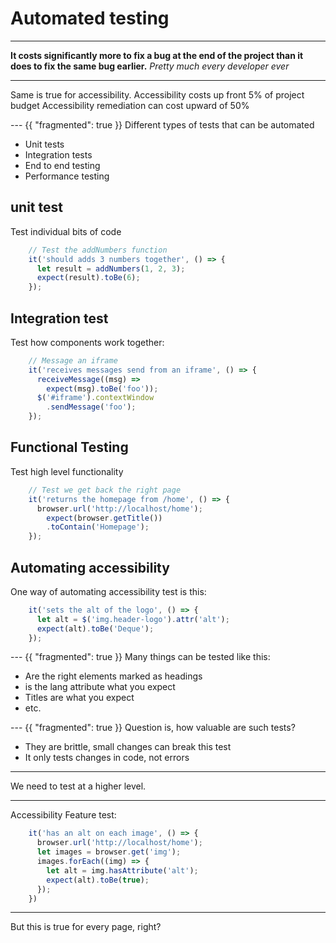 # Automated testing

---
**It costs significantly more to fix a bug at the end of the project than it does to fix the same bug earlier.**
*Pretty much every developer ever*

---
Same is true for accessibility.
Accessibility costs up front 5% of project budget
Accessibility remediation can cost upward of 50%

--- {{ "fragmented": true }}
Different types of tests that can be automated
- Unit tests
- Integration tests
- End to end testing
- Performance testing

## unit test
Test individual bits of code

```javascript
    // Test the addNumbers function
    it('should adds 3 numbers together', () => {
      let result = addNumbers(1, 2, 3);
      expect(result).toBe(6);
    });
```

## Integration test
Test how components work together:

```javascript
    // Message an iframe
    it('receives messages send from an iframe', () => {
      receiveMessage((msg) => 
        expect(msg).toBe('foo'));
      $('#iframe').contextWindow
        .sendMessage('foo');
    });
```

## Functional Testing
Test high level functionality

```javascript
    // Test we get back the right page
    it('returns the homepage from /home', () => {
      browser.url('http://localhost/home');
        expect(browser.getTitle())
        .toContain('Homepage');
    });
```

## Automating accessibility
One way of automating accessibility test is this:

```javascript
    it('sets the alt of the logo', () => {
      let alt = $('img.header-logo').attr('alt');
      expect(alt).toBe('Deque');
    });
```

--- {{ "fragmented": true }}
Many things can be tested like this:
- Are the right elements marked as headings
- is the lang attribute what you expect
- Titles are what you expect
- etc.

--- {{ "fragmented": true }}
Question is, how valuable are such tests?
- They are brittle, small changes can break this test
- It only tests changes in code, not errors

---
We need to test at a higher level.

---
Accessibility Feature test:

```javascript
    it('has an alt on each image', () => {
      browser.url('http://localhost/home');
      let images = browser.get('img');
      images.forEach((img) => {
        let alt = img.hasAttribute('alt');
        expect(alt).toBe(true);
      });
    })
```

---
But this is true for every page, right?
